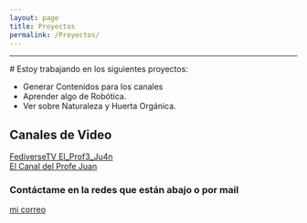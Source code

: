 ```yaml
---
layout: page
title: Proyectos
permalink: /Proyectos/
---
```

<hr>
# Estoy trabajando en los siguientes proyectos:

- Generar Contenidos para los canales
- Aprender algo de Robótica.
- Ver sobre Naturaleza y Huerta Orgánica.


## Canales de Video
[FediverseTV El_Prof3_Ju4n](https://fediverse.tv/c/manieflo_channel/videos)  
[El Canal del Profe Juan](https://www.youtube.com/channel/UCbLeBKWLvry6VPeen-lN6sQ)

### Contáctame en la redes que están abajo o por mail

[mi correo](mailto:juflores4@abc.gob.ar)
